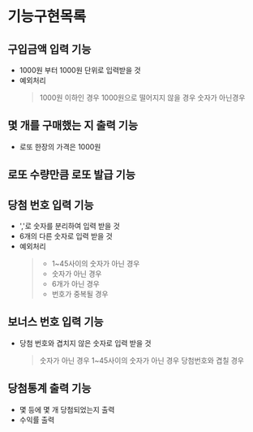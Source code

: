 # 기능구현목록

## 구입금액 입력 기능

- 1000원 부터 1000원 단위로 입력받을 것
- 예외처리
  > 1000원 이하인 경우
  > 1000원으로 떨어지지 않을 경우
  > 숫자가 아닌경우

## 몇 개를 구매했는 지 출력 기능

- 로또 한장의 가격은 1000원

## 로또 수량만큼 로또 발급 기능

## 당첨 번호 입력 기능

- ','로 숫자를 분리하여 입력 받을 것
- 6개의 다른 숫자로 입력 받을 것
- 예외처리
  > - 1~45사이의 숫자가 아닌 경우
  > - 숫자가 아닌 경우
  > - 6개가 아닌 경우
  > - 번호가 중복될 경우

## 보너스 번호 입력 기능

- 당첨 번호와 겹치지 않은 숫자로 입력 받을 것
  > 숫자가 아닌 경우
  > 1~45사이의 숫자가 아닌 경우
  > 당첨번호와 겹칠 경우

## 당첨통계 출력 기능

- 몇 등에 몇 개 당첨되었는지 출력
- 수익률 출력
